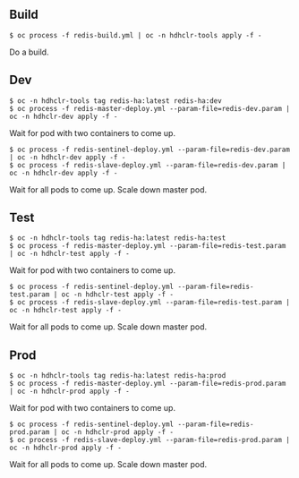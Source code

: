 ## Build

```
$ oc process -f redis-build.yml | oc -n hdhclr-tools apply -f -
```

Do a build.

## Dev

```
$ oc -n hdhclr-tools tag redis-ha:latest redis-ha:dev
$ oc process -f redis-master-deploy.yml --param-file=redis-dev.param | oc -n hdhclr-dev apply -f -
```

Wait for pod with two containers to come up.

```
$ oc process -f redis-sentinel-deploy.yml --param-file=redis-dev.param | oc -n hdhclr-dev apply -f -
$ oc process -f redis-slave-deploy.yml --param-file=redis-dev.param | oc -n hdhclr-dev apply -f -
```

Wait for all pods to come up. Scale down master pod.

## Test

```
$ oc -n hdhclr-tools tag redis-ha:latest redis-ha:test
$ oc process -f redis-master-deploy.yml --param-file=redis-test.param | oc -n hdhclr-test apply -f -
```

Wait for pod with two containers to come up.

```
$ oc process -f redis-sentinel-deploy.yml --param-file=redis-test.param | oc -n hdhclr-test apply -f -
$ oc process -f redis-slave-deploy.yml --param-file=redis-test.param | oc -n hdhclr-test apply -f -
```

Wait for all pods to come up. Scale down master pod.

## Prod

```
$ oc -n hdhclr-tools tag redis-ha:latest redis-ha:prod
$ oc process -f redis-master-deploy.yml --param-file=redis-prod.param | oc -n hdhclr-prod apply -f -
```

Wait for pod with two containers to come up.

```
$ oc process -f redis-sentinel-deploy.yml --param-file=redis-prod.param | oc -n hdhclr-prod apply -f -
$ oc process -f redis-slave-deploy.yml --param-file=redis-prod.param | oc -n hdhclr-prod apply -f -
```

Wait for all pods to come up. Scale down master pod.
